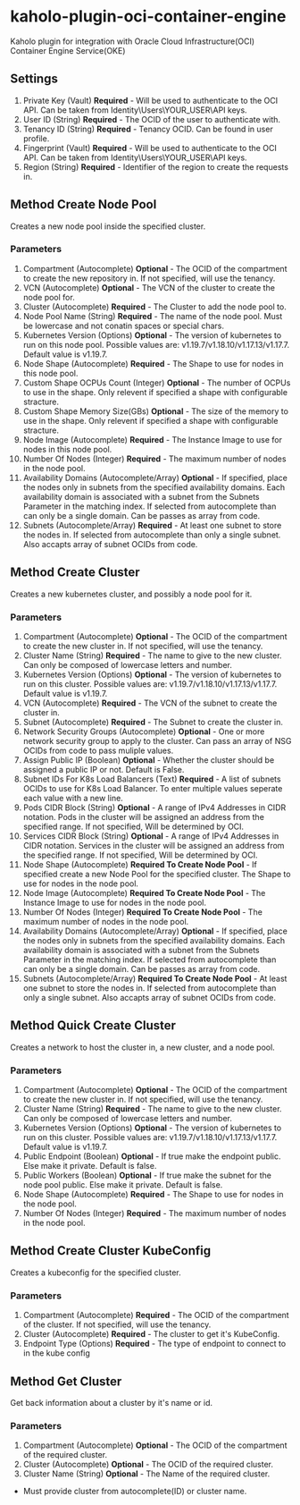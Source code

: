 # kaholo-plugin-oci-container-engine
Kaholo plugin for integration with Oracle Cloud Infrastructure(OCI) Container Engine Service(OKE)

## Settings
1. Private Key (Vault) **Required** - Will be used to authenticate to the OCI API. Can be taken from Identity\Users\YOUR_USER\API keys.
2. User ID (String) **Required** - The OCID of the user to authenticate with.
3. Tenancy ID (String) **Required** - Tenancy OCID. Can be found in user profile.
4. Fingerprint (Vault) **Required** -  Will be used to authenticate to the OCI API. Can be taken from Identity\Users\YOUR_USER\API keys.
5. Region (String) **Required** - Identifier of the region to create the requests in. 

## Method Create Node Pool
Creates a new node pool inside the specified cluster.

### Parameters
1. Compartment (Autocomplete) **Optional** - The OCID of the compartment to create the new repository in. If not specified, will use the tenancy.
2. VCN (Autocomplete) **Optional** - The VCN of the cluster to create the node pool for.
3. Cluster (Autocomplete) **Required** - The Cluster to add the node pool to.
4. Node Pool Name (String) **Required** - The name of the node pool. Must be lowercase and not conatin spaces or special chars.
5. Kubernetes Version (Options) **Optional** - The version of kubernetes to run on this node pool. Possible values are: v1.19.7/v1.18.10/v1.17.13/v1.17.7. Default value is v1.19.7.
6. Node Shape (Autocomplete) **Required** - The Shape to use for nodes in this node pool.
7. Custom Shape OCPUs Count (Integer) **Optional** - The number of OCPUs to use in the shape. Only relevent if specified a shape with configurable stracture.
8. Custom Shape Memory Size(GBs) **Optional** - The size of the memory to use in the shape. Only relevent if specified a shape with configurable stracture.
9. Node Image (Autocomplete) **Required** - The Instance Image to use for nodes in this node pool.
10. Number Of Nodes (Integer) **Required** - The maximum number of nodes in the node pool.
11. Availability Domains (Autocomplete/Array) **Optional** - If specified, place the nodes only in subnets from the specified availability domains. Each availability domain is associated with a subnet from the Subnets Parameter in the matching index. If selected from autocomplete than can only be a single domain. Can be passes as array from code.
12. Subnets (Autocomplete/Array) **Required** - At least one subnet to store the nodes in. If selected from autocomplete than only a single subnet. Also accapts array of subnet OCIDs from code. 

## Method Create Cluster
Creates a new kubernetes cluster, and possibly a node pool for it.

### Parameters
1. Compartment (Autocomplete) **Optional** - The OCID of the compartment to create the new cluster in. If not specified, will use the tenancy.
2. Cluster Name (String) **Required** - The name to give to the new cluster. Can only be composed of lowercase letters and number.
3. Kubernetes Version (Options) **Optional** - The version of kubernetes to run on this cluster. Possible values are: v1.19.7/v1.18.10/v1.17.13/v1.17.7. Default value is v1.19.7.
4. VCN (Autocomplete) **Required** - The VCN of the subnet to create the cluster in.
5. Subnet (Autocomplete) **Required** - The Subnet to create the cluster in.
6. Network Security Groups (Autocomplete) **Optional** - One or more network security group to apply to the cluster. Can pass an array of NSG OCIDs from code to pass muliple values.
7. Assign Public IP (Boolean) **Optional** - Whether the cluster should be assigned a public IP or not. Default is False.
8. Subnet IDs For K8s Load Balancers (Text) **Required** - A list of subnets OCIDs to use for K8s Load Balancer. To enter multiple values seperate each value with a new line.
9. Pods CIDR Block (String) **Optional** - A range of IPv4 Addresses in CIDR notation. Pods in the cluster will be assigned an address from the specified range. If not specified, Will be determined by OCI. 
10. Services CIDR Block (String) **Optional** - A range of IPv4 Addresses in CIDR notation. Services in the cluster will be assigned an address from the specified range. If not specified, Will be determined by OCI. 
11. Node Shape (Autocomplete) **Required To Create Node Pool** - If specified create a new Node Pool for the specified cluster. The Shape to use for nodes in the node pool.
12. Node Image (Autocomplete) **Required To Create Node Pool** - The Instance Image to use for nodes in the node pool.
13. Number Of Nodes (Integer) **Required To Create Node Pool** - The maximum number of nodes in the node pool.
14. Availability Domains (Autocomplete/Array) **Optional** - If specified, place the nodes only in subnets from the specified availability domains. Each availability domain is associated with a subnet from the Subnets Parameter in the matching index. If selected from autocomplete than can only be a single domain. Can be passes as array from code.
15. Subnets (Autocomplete/Array) **Required To Create Node Pool** - At least one subnet to store the nodes in. If selected from autocomplete than only a single subnet. Also accapts array of subnet OCIDs from code. 

## Method Quick Create Cluster
Creates a network to host the cluster in, a new cluster, and a node pool.

### Parameters
1. Compartment (Autocomplete) **Optional** - The OCID of the compartment to create the new cluster in. If not specified, will use the tenancy.
2. Cluster Name (String) **Required** - The name to give to the new cluster. Can only be composed of lowercase letters and number.
3. Kubernetes Version (Options) **Optional** - The version of kubernetes to run on this cluster. Possible values are: v1.19.7/v1.18.10/v1.17.13/v1.17.7. Default value is v1.19.7.
4. Public Endpoint (Boolean) **Optional** - If true make the endpoint public. Else make it private. Default is false.
5. Public Workers (Boolean) **Optional** - If true make the subnet for the node pool public. Else make it private. Default is false.
6. Node Shape (Autocomplete) **Required** - The Shape to use for nodes in the node pool.
7. Number Of Nodes (Integer) **Required** - The maximum number of nodes in the node pool.

## Method Create Cluster KubeConfig
Creates a kubeconfig for the specified cluster.

### Parameters
1. Compartment (Autocomplete) **Required** - The OCID of the compartment of the cluster. If not specified, will use the tenancy.
2. Cluster (Autocomplete) **Required** - The cluster to get it's KubeConfig.
3. Endpoint Type (Options) **Required** - The type of endpoint to connect to in the kube config

## Method Get Cluster
Get back information about a cluster by it's name or id.

### Parameters
1. Compartment (Autocomplete) **Optional** - The OCID of the compartment of the required cluster.
2. Cluster (Autocomplete) **Optional** - The OCID of the required cluster.
3. Cluster Name (String) **Optional** - The Name of the required cluster.

* Must provide cluster from autocomplete(ID) or cluster name.